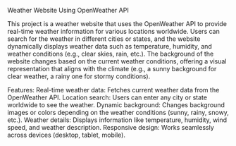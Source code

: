 Weather Website Using OpenWeather API

This project is a weather website that uses the OpenWeather API to provide real-time weather information for various locations worldwide. Users can search for the weather in different cities or states, and the website dynamically displays weather data such as temperature, humidity, and weather conditions (e.g., clear skies, rain, etc.). The background of the website changes based on the current weather conditions, offering a visual representation that aligns with the climate (e.g., a sunny background for clear weather, a rainy one for stormy conditions).

Features:
Real-time weather data: Fetches current weather data from the OpenWeather API.
Location search: Users can enter any city or state worldwide to see the weather.
Dynamic background: Changes background images or colors depending on the weather conditions (sunny, rainy, snowy, etc.).
Weather details: Displays information like temperature, humidity, wind speed, and weather description.
Responsive design: Works seamlessly across devices (desktop, tablet, mobile).
